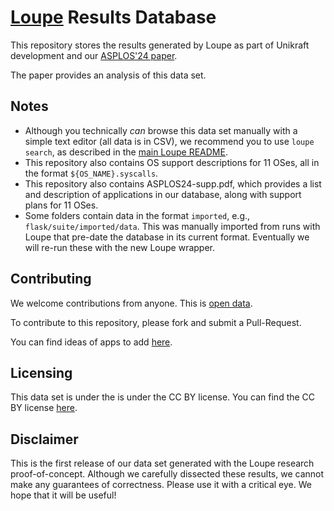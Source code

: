 # [Loupe](https://github.com/unikraft/loupe) Results Database

This repository stores the results generated by Loupe as part of Unikraft
development and our [ASPLOS'24 paper]().

The paper provides an analysis of this data set.

## Notes

- Although you technically *can* browse this data set manually with a simple
  text editor (all data is in CSV), we recommend you to use `loupe search`, as
  described in the [main Loupe README](https://github.com/unikraft/loupe).
- This repository also contains OS support descriptions for 11 OSes, all in the
  format `${OS_NAME}.syscalls`.
- This repository also contains ASPLOS24-supp.pdf, which provides a list and
  description of applications in our database, along with support plans for 11 OSes.
- Some folders contain data in the format `imported`, e.g.,
  `flask/suite/imported/data`. This was manually imported from runs with Loupe
  that pre-date the database in its current format. Eventually we will re-run
  these with the new Loupe wrapper.

## Contributing

We welcome contributions from anyone. This is [open data]().

To contribute to this repository, please fork and submit a Pull-Request.

You can find ideas of apps to add [here](https://github.com/unikraft/loupe/issues/4).

## Licensing

This data set is under the is under the CC BY license. You can find the CC BY
license [here](https://creativecommons.org/licenses/by/4.0/).

## Disclaimer

This is the first release of our data set generated with the Loupe research
proof-of-concept.  Although we carefully dissected these results, we cannot
make any guarantees of correctness. Please use it with a critical eye. We hope
that it will be useful!
